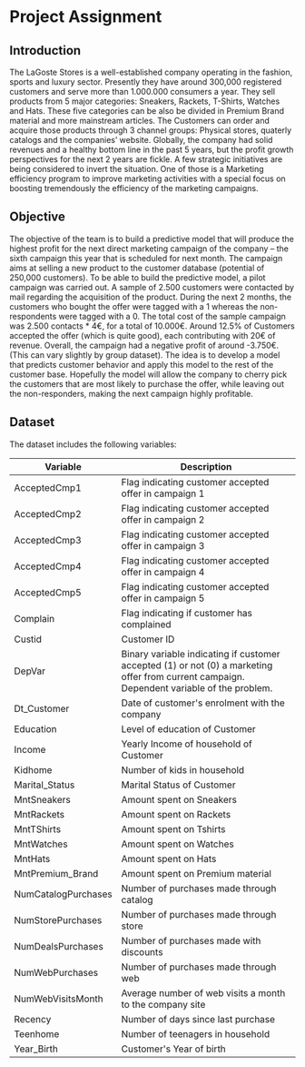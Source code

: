 # Project Assignment

## Introduction

The LaGoste Stores is a well-established company operating in the fashion, sports and luxury sector. Presently they have around 300,000 registered customers and serve more than
1.000.000 consumers a year. They sell products from 5 major categories: Sneakers, Rackets, T-Shirts, Watches and Hats. These five categories can be also be divided in Premium
Brand material and more mainstream articles. The Customers can order and acquire those products through 3 channel groups: Physical stores, quaterly catalogs and the companies’
website. Globally, the company had solid revenues and a healthy bottom line in the past 5 years, but the profit growth perspectives for the next 2 years are fickle. A few
strategic initiatives are being considered to invert the situation. One of those is a Marketing efficiency program to improve marketing activities with a special focus on
boosting tremendously the efficiency of the marketing campaigns.

## Objective

The objective of the team is to build a predictive model that will produce the highest profit for the next direct marketing campaign of the company – the sixth campaign this
year that is scheduled for next month. The campaign aims at selling a new product to the customer database (potential of 250,000 customers). To be able to build the predictive
model, a pilot campaign was carried out. A sample of 2.500 customers were contacted by mail regarding the acquisition of the product. During the next 2 months, the customers
who bought the offer were tagged with a 1 whereas the non-respondents were tagged with a 0. The total cost of the sample campaign was 2.500 contacts * 4€, for a total of
10.000€. Around 12.5% of Customers accepted the offer (which is quite good), each contributing with 20€ of revenue. Overall, the campaign had a negative profit of around
-3.750€. (This can vary slightly by group dataset). The idea is to develop a model that predicts customer behavior and apply this model to the rest of the customer base.
Hopefully the model will allow the company to cherry pick the customers that are most likely to purchase the offer, while leaving out the non-responders, making the next
campaign highly profitable.

## Dataset
The dataset includes the following variables:

| Variable | Description |
| -------- | ----------- |
| AcceptedCmp1 | Flag indicating customer accepted offer in campaign 1 |
| AcceptedCmp2 | Flag indicating customer accepted offer in campaign 2 |
| AcceptedCmp3 | Flag indicating customer accepted offer in campaign 3 |
| AcceptedCmp4 | Flag indicating customer accepted offer in campaign 4 |
| AcceptedCmp5 | Flag indicating customer accepted offer in campaign 5 |
| Complain | Flag indicating if customer has complained |
| Custid | Customer ID |
| DepVar | Binary variable indicating if customer accepted (1) or not (0) a marketing offer from current campaign. Dependent variable of the problem. |
| Dt_Customer | Date of customer's enrolment with the company |
| Education | Level of education of Customer |
| Income | Yearly Income of household of Customer |
| Kidhome | Number of kids in household |
| Marital_Status | Marital Status of Customer |
| MntSneakers | Amount spent on Sneakers |
| MntRackets | Amount spent on Rackets |
| MntTShirts | Amount spent on Tshirts |
| MntWatches | Amount spent on Watches |
| MntHats | Amount spent on Hats |
| MntPremium_Brand | Amount spent on Premium material |
| NumCatalogPurchases | Number of purchases made through catalog |
| NumStorePurchases | Number of purchases made through store |
| NumDealsPurchases | Number of purchases made with discounts |
| NumWebPurchases | Number of purchases made through web |
| NumWebVisitsMonth | Average number of web visits a month to the company site |
| Recency | Number of days since last purchase |
| Teenhome | Number of teenagers in household |
| Year_Birth | Customer's Year of birth |
